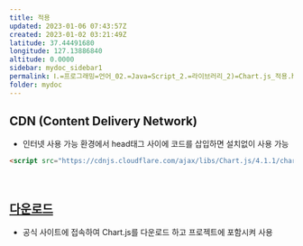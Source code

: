 ```yaml
---
title: 적용
updated: 2023-01-06 07:43:57Z
created: 2023-01-02 03:21:49Z
latitude: 37.44491680
longitude: 127.13886840
altitude: 0.0000
sidebar: mydoc_sidebar1
permalink: Ⅰ.=프로그래밍=언어_02.=Java=Script_2.=라이브러리_2)=Chart.js_적용.html
folder: mydoc
---
```


## CDN (Content Delivery Network)
- 인터넷 사용 가능 환경에서 head태그 사이에 코드를 삽입하면 설치없이 사용 가능

```html
<script src="https://cdnjs.cloudflare.com/ajax/libs/Chart.js/4.1.1/chart.min.js"></script>
```

<br>

## [다운로드](https://github.com/chartjs/Chart.js/releases)
- 공식 사이트에 접속하여 Chart.js를 다운로드 하고 프로젝트에 포함시켜 사용
